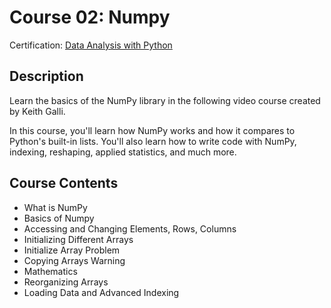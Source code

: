 # Course 02: Numpy

Certification: [Data Analysis with Python](https://www.freecodecamp.org/learn/data-analysis-with-python)

## Description

Learn the basics of the NumPy library in the following video course created by Keith Galli.

In this course, you'll learn how NumPy works and how it compares to Python's built-in lists. You'll also learn how to write code with NumPy, indexing, reshaping, applied statistics, and much more.

## Course Contents

- What is NumPy
- Basics of Numpy
- Accessing and Changing Elements, Rows, Columns
- Initializing Different Arrays
- Initialize Array Problem
- Copying Arrays Warning
- Mathematics
- Reorganizing Arrays
- Loading Data and Advanced Indexing
